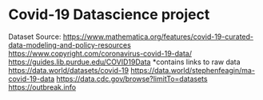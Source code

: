 # Covid-19 Datascience project


Dataset Source: https://www.mathematica.org/features/covid-19-curated-data-modeling-and-policy-resources
https://www.copyright.com/coronavirus-covid-19-data/
https://guides.lib.purdue.edu/COVID19Data *contains links to raw data
https://data.world/datasets/covid-19
https://data.world/stephenfeagin/ma-covid-19-data
https://data.cdc.gov/browse?limitTo=datasets
https://outbreak.info
